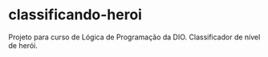 # classificando-heroi
Projeto para curso de Lógica de Programação da DIO. Classificador de nível de herói.
